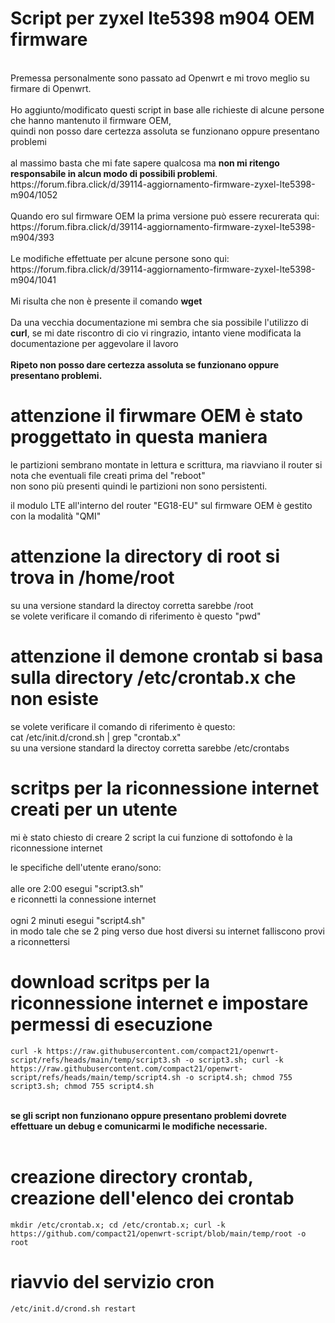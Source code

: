 # Script per zyxel lte5398 m904 OEM firmware

<br/>
Premessa personalmente sono passato ad Openwrt e mi trovo meglio su firmare di Openwrt.
<br/>
<br/>
Ho aggiunto/modificato questi script in base alle richieste di alcune persone che hanno mantenuto il firmware OEM,
<br/>
quindi non posso dare certezza assoluta se funzionano oppure presentano problemi
<br/>
<br/>
al massimo basta che mi fate sapere qualcosa ma <b>non mi ritengo responsabile in alcun modo di possibili problemi</b>.
<br/>
https://forum.fibra.click/d/39114-aggiornamento-firmware-zyxel-lte5398-m904/1052
<br/>
<br/>
Quando ero sul firmware OEM la prima versione può essere recurerata qui:
<br/>
https://forum.fibra.click/d/39114-aggiornamento-firmware-zyxel-lte5398-m904/393
<br/>
<br/>
Le modifiche effettuate per alcune persone sono qui:
<br/>
https://forum.fibra.click/d/39114-aggiornamento-firmware-zyxel-lte5398-m904/1041
<br/>
<br/>
Mi risulta che non è presente il comando <b>wget</b>
<br/>
<br/>
Da una vecchia documentazione mi sembra che sia possibile l'utilizzo di <b>curl</b>,
se mi date riscontro di cio vi ringrazio, intanto viene modificata la documentazione per aggevolare il lavoro
<br/>

<br/>
<b>Ripeto non posso dare certezza assoluta se funzionano oppure presentano problemi.</b>


# attenzione il firwmare OEM è stato proggettato in questa maniera

le partizioni sembrano montate in lettura e scrittura, ma riavviano il router si nota che eventuali file creati prima del "reboot"
<br/>
non sono più presenti quindi le partizioni non sono persistenti.
<br/>

il modulo LTE all'interno del router "EG18-EU" sul firmware OEM è gestito con la modalità "QMI"
<br/>


# attenzione la directory di root si trova in /home/root

su una versione standard la directoy corretta sarebbe /root
<br/>
se volete verificare il comando di riferimento è questo "pwd"


# attenzione il demone crontab si basa sulla directory /etc/crontab.x che non esiste

se volete verificare il comando di riferimento è questo:
<br/>
cat /etc/init.d/crond.sh | grep "crontab.x"
<br/>
su una versione standard la directoy corretta sarebbe /etc/crontabs

# scritps per la riconnessione internet creati per un utente

mi è stato chiesto di creare 2 script la cui funzione di sottofondo è la riconnessione internet
<br/>

le specifiche dell'utente erano/sono:
<br/>
<br/>
alle ore 2:00 esegui "script3.sh"
<br/>
e riconnetti la connessione internet
<br/>
<br/>
ogni 2 minuti esegui "script4.sh"
<br/>
in modo tale che se 2 ping verso due host diversi su internet falliscono provi a riconnettersi
<br/>

# download scritps per la riconnessione internet e impostare permessi di esecuzione

```
curl -k https://raw.githubusercontent.com/compact21/openwrt-script/refs/heads/main/temp/script3.sh -o script3.sh; curl -k https://raw.githubusercontent.com/compact21/openwrt-script/refs/heads/main/temp/script4.sh -o script4.sh; chmod 755 script3.sh; chmod 755 script4.sh
```

<br/>
<b>se gli script non funzionano oppure presentano problemi dovrete effettuare un debug e comunicarmi le modifiche necessarie.</b>
<br/>
<br/>

# creazione directory crontab, creazione dell'elenco dei crontab

```
mkdir /etc/crontab.x; cd /etc/crontab.x; curl -k https://github.com/compact21/openwrt-script/blob/main/temp/root -o root
```

# riavvio del servizio cron

```
/etc/init.d/crond.sh restart
```
